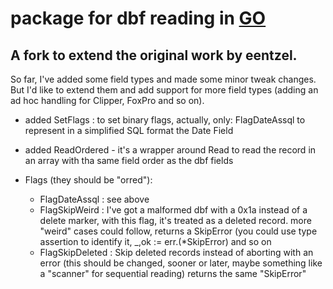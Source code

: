 # package for dbf reading in [GO](https://golang.org)
## A fork to extend the original work by eentzel.

So far, I've added some field types and made some minor tweak changes.
But I'd like to extend them and add support for more field types (adding an ad hoc handling for Clipper, FoxPro and so on).

- added SetFlags : to set binary flags, actually, only: FlagDateAssql to represent in a simplified SQL format the Date Field
- added ReadOrdered - it's a wrapper around Read to read the record in an array with tha same field order as the dbf fields


- Flags (they should be "orred"):
	- FlagDateAssql : see above
	- FlagSkipWeird : I've got a malformed dbf with a 0x1a instead of a delete marker, with this flag, it's treated as a deleted record.
		more "weird" cases could follow, returns a SkipError (you could use type assertion to identify it, _,ok := err.(*SkipError) and so on
	- FlagSkipDeleted : Skip deleted records instead of aborting with an error (this should be changed, sooner or later, maybe something like
		a "scanner" for sequential reading) returns the same "SkipError"
